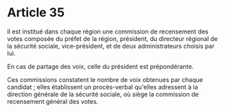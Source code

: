 # Article 35

Il est institué dans chaque région une commission de recensement des votes composée du préfet de la région, président, du directeur régional de la sécurité sociale, vice-président, et de deux administrateurs choisis par lui.

En cas de partage des voix, celle du président est prépondérante.

Ces commissions constatent le nombre de voix obtenues par chaque candidat ; elles établissent un procès-verbal qu'elles adressent à la direction générale de la sécurité sociale, où siège la commission de recensement général des votes.
